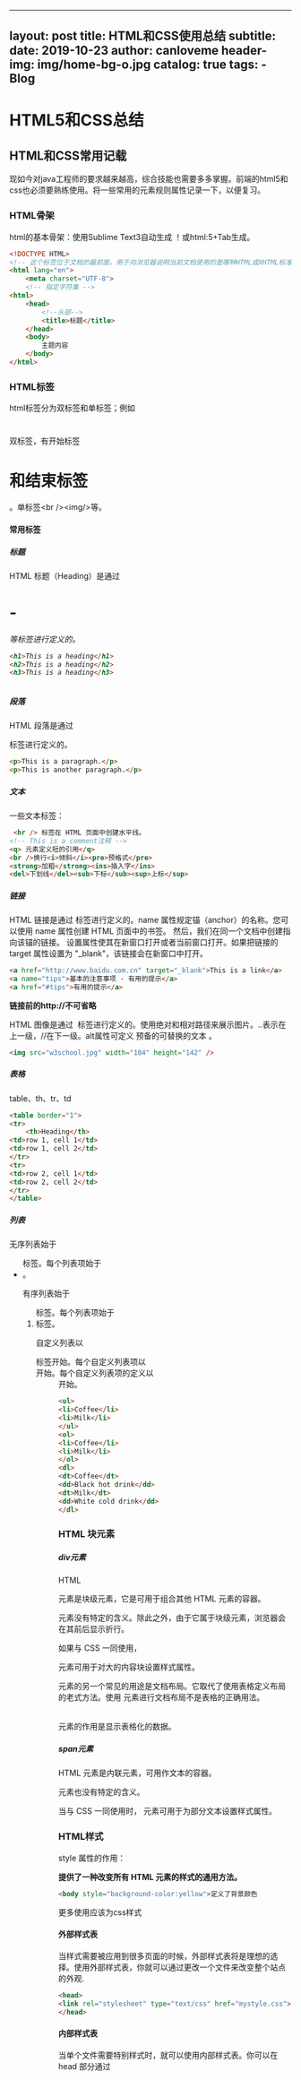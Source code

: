 
---
layout:     post
title:     HTML和CSS使用总结
subtitle:   
date:       2019-10-23
author:     canloveme
header-img: img/home-bg-o.jpg
catalog: true
tags:
    - Blog
---

# HTML5和CSS总结

## HTML和CSS常用记载

现如今对java工程师的要求越来越高，综合技能也需要多多掌握。前端的html5和css也必须要熟练使用。将一些常用的元素规则属性记录一下，以便复习。

### HTML骨架

html的基本骨架：使用Sublime Text3自动生成 ！或html:5+Tab生成。

```html
<!DOCTYPE HTML>
<!-- 这个标签位于文档的最前面，用于向浏览器说明当前文档使用的是哪种HTML或XHTML标准规范，必须在开头处使用这个标签指定，这样浏览器才能按指定文档类型进行解析。这个表示为HTML5. -->
<html lang="en">
    <meta charset="UTF-8">
	<!-- 指定字符集 -->
<html>
    <head>
        <!--头部-->
        <title>标题</title>
    </head>
    <body>
        主题内容
    </body>
</html>
```

### HTML标签

html标签分为双标签和单标签；例如<h1></h1>双标签，有开始标签<h1>和结束标签</h1>。单标签\<br />\<img/>等。

#### 常用标签

##### 标题

 HTML 标题（Heading）是通过 <h1> - <h6> 等标签进行定义的。 

```html
<h1>This is a heading</h1>
<h2>This is a heading</h2>
<h3>This is a heading</h3>
```

##### 段落

 HTML 段落是通过 <p> 标签进行定义的。 

```html
<p>This is a paragraph.</p>
<p>This is another paragraph.</p>
```

##### 文本

一些文本标签：

```html
 <hr /> 标签在 HTML 页面中创建水平线。
<!-- This is a comment注释 -->
<q> 元素定义短的引用</q>
<br />换行<i>倾斜</i><pre>预格式</pre>
<strong>加粗</strong><ins>插入字</ins>
<del>下划线</del><sub>下标</sub><sup>上标</sup>
```

##### 链接 

HTML 链接是通过 <a> 标签进行定义的。name 属性规定锚（anchor）的名称。您可以使用 name 属性创建 HTML 页面中的书签。 然后，我们在同一个文档中创建指向该锚的链接。 设置属性使其在新窗口打开或者当前窗口打开。如果把链接的 target 属性设置为 "_blank"，该链接会在新窗口中打开。

```html
<a href="http://www.baidu.com.cn" target="_blank">This is a link</a>
<a name="tips">基本的注意事项 - 有用的提示</a>
<a href="#tips">有用的提示</a>
```

**链接前的http://不可省略**

 HTML 图像是通过 <img> 标签进行定义的。使用绝对和相对路径来展示图片。..表示在上一级，//在下一级。alt属性可定义 预备的可替换的文本 。

```html
<img src="w3school.jpg" width="104" height="142" />
```

##### 表格

table、th、tr、td

```html
<table border="1">
<tr>
    <th>Heading</th>
<td>row 1, cell 1</td>
<td>row 1, cell 2</td>
</tr>
<tr>
<td>row 2, cell 1</td>
<td>row 2, cell 2</td>
</tr>
</table>
```

##### 列表

 无序列表始于 <ul> 标签。每个列表项始于 <li>。 

 有序列表始于 <ol> 标签。每个列表项始于 <li> 标签。 

 自定义列表以 <dl> 标签开始。每个自定义列表项以 <dt> 开始。每个自定义列表项的定义以 <dd> 开始。 

```html
<ul>
<li>Coffee</li>
<li>Milk</li>
</ul>
<ol>
<li>Coffee</li>
<li>Milk</li>
</ol>
<dl>
<dt>Coffee</dt>
<dd>Black hot drink</dd>
<dt>Milk</dt>
<dd>White cold drink</dd>
</dl>
```

### HTML 块元素

##### div元素

HTML <div> 元素是块级元素，它是可用于组合其他 HTML 元素的容器。

<div> 元素没有特定的含义。除此之外，由于它属于块级元素，浏览器会在其前后显示折行。

如果与 CSS 一同使用，<div> 元素可用于对大的内容块设置样式属性。

<div> 元素的另一个常见的用途是文档布局。它取代了使用表格定义布局的老式方法。使用 <table> 元素进行文档布局不是表格的正确用法。<table> 元素的作用是显示表格化的数据。

##### span元素

HTML <span> 元素是内联元素，可用作文本的容器。

<span> 元素也没有特定的含义。

当与 CSS 一同使用时，<span> 元素可用于为部分文本设置样式属性。

### HTML样式

style 属性的作用：

**提供了一种改变所有 HTML 元素的样式的通用方法。**

```html
<body style="background-color:yellow">定义了背景颜色
```

更多使用应该为css样式

#### 外部样式表

当样式需要被应用到很多页面的时候，外部样式表将是理想的选择。使用外部样式表，你就可以通过更改一个文件来改变整个站点的外观.

```html
<head>
<link rel="stylesheet" type="text/css" href="mystyle.css">
</head>
```

#### 内部样式表

当单个文件需要特别样式时，就可以使用内部样式表。你可以在 head 部分通过 <style> 标签定义内部样式表。

```html
<head>

<style type="text/css">
body {background-color: red}
p {margin-left: 20px}
</style>
</head>
```

#### 内联样式

当特殊的样式需要应用到个别元素时，就可以使用内联样式。 使用内联样式的方法是在相关的标签中使用样式属性。样式属性可以包含任何 CSS 属性。以下实例显示出如何改变段落的颜色和左外边距。

```html
<p style="color: red; margin-left: 20px">
This is a paragraph
</p>
```

### HTML属性

HTML 标签可以拥有*属性*。属性提供了有关 HTML 元素的*更多的信息*。

属性总是以名称/值对的形式出现，比如：*name="value"*。

属性总是在 HTML 元素的*开始标签*中规定。

```html
<h1 align="center"> 拥有关于对齐方式的附加信息。</h1>
<body bgcolor="yellow"> 拥有关于背景颜色的附加信息。</body>
```

属性不一一列举，需要时查找。

### HTML表单

**HTML 表单用于搜集不同类型的用户输入。** 

```html
<from action="action_page.php" method="GET">
    <!--action定义在提交表单时执行的动作，method提交的Http方法。-->
    <input type="text" name="text"/>文本输入
 	<input type="radio"/>单选
    <input type="submit"/>提交按钮
</from>
```

## 总结

​		用多了就会了，没事多查查文档，熟能生巧。
